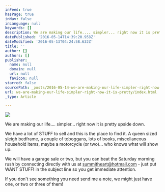 ```yaml
---
inFeed: true
hasPage: true
inNav: false
inLanguage: null
keywords: []
description: We are making our life.... simpler... right now it is pretty upside down.
datePublished: '2016-05-14T14:39:20.958Z'
dateModified: '2016-05-13T04:24:58.632Z'
title: ''
author: []
authors: []
publisher:
  name: null
  domain: null
  url: null
  favicon: null
starred: false
sourcePath: _posts/2016-05-14-we-are-making-our-life-simpler-right-now-it-is-pretty.md
url: we-are-making-our-life-simpler-right-now-it-is-pretty/index.html
_type: Article

---
```

![](https://the-grid-user-content.s3-us-west-2.amazonaws.com/5fd407be-87f5-4003-9146-87ca0f4bffaa.jpg)

We are making our life.... simpler... right now it is pretty upside down.

We have a lot of STUFF to sell and this is the place to find it. A queen sized sleigh bedframe, a couple of toboggans, lots of books, miscellaneous household items, maybe a motorcycle (or two)... who knows what will show up.

We will have a garage sale or two, but you can beat the Saturday morning rush by connecting directly with us at summitheart@hotmail.com - just put WANT STUFF! in the subject line so you get immediate attention.

If you don't see something you need send me a note, we might just have one, or two or three of them!